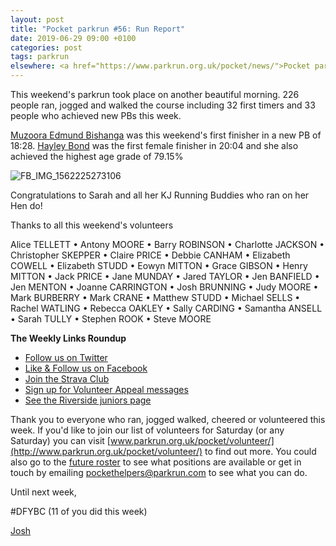 ```yaml
---
layout: post
title: "Pocket parkrun #56: Run Report"
date: 2019-06-29 09:00 +0100
categories: post
tags: parkrun
elsewhere: <a href="https://www.parkrun.org.uk/pocket/news/">Pocket parkrun</a>
---
```


This weekend's parkrun took place on another beautiful morning. 226 people ran, jogged and walked the course including 32 first timers and 33 people who achieved new PBs this week.

[Muzoora Edmund Bishanga](https://www.parkrun.org.uk/pocket/results/latestresults/athletehistory?athleteNumber=171959) was this weekend's first finisher in a new PB of 18:28. [Hayley Bond](https://www.parkrun.org.uk/pocket/results/latestresults/athletehistory?athleteNumber=4680863) was the first female finisher in 20:04 and she also achieved the highest age grade of 79.15%

![FB_IMG_1562225273106](https://images.parkrun.com/blogs.dir/1667/files/2019/07/FB_IMG_1562225273106-300x225.jpg)

Congratulations to Sarah and all her KJ Running Buddies who ran on her Hen do!

Thanks to all this weekend's volunteers

Alice TELLETT  •  Antony MOORE  •  Barry ROBINSON  •  Charlotte JACKSON  •  Christopher SKEPPER  •  Claire PRICE  •  Debbie CANHAM  •  Elizabeth COWELL  •  Elizabeth STUDD  •  Eowyn MITTON  •  Grace GIBSON  •  Henry MITTON  •  Jack PRICE  •  Jane MUNDAY  •  Jared TAYLOR  •  Jen BANFIELD  •  Jen MENTON  •  Joanne CARRINGTON  •  Josh BRUNNING  •  Judy MOORE  •  Mark BURBERRY  •  Mark CRANE  •  Matthew STUDD  •  Michael SELLS  •  Rachel WATLING  •  Rebecca OAKLEY  •  Sally CARDING  •  Samantha ANSELL  •  Sarah TULLY  •  Stephen ROOK  •  Steve MOORE

**The Weekly Links Roundup**

*   [Follow us on Twitter](https://twitter.com/pocketparkrun)
*   [Like & Follow us on Facebook](https://www.facebook.com/pocketparkrun/)
*   [Join the Strava Club](https://www.strava.com/clubs/pocketparkrun)
*   [Sign up for Volunteer Appeal messages](https://www.parkrun.com/runner/opt-ins/?Country=UK)
*   [See the Riverside juniors page](https://www.parkrun.org.uk/riversidestneots-juniors/)

Thank you to everyone who ran, jogged walked, cheered or volunteered this week. If you'd like to join our list of volunteers for Saturday (or any Saturday) you can visit [www.parkrun.org.uk/pocket/volunteer/](http://www.parkrun.org.uk/pocket/volunteer/) to find out more. You could also go to the [future roster](http://www.parkrun.org.uk/pocket/futureroster/) to see what positions are available or get in touch by emailing [pockethelpers@parkrun.com](mailto:pockethelpers@parkrun.com) to see what you can do.

Until next week,

#DFYBC (11 of you did this week)

[Josh](http://www.parkrun.org.uk/results/athleteresultshistory/?athleteNumber=4196740)